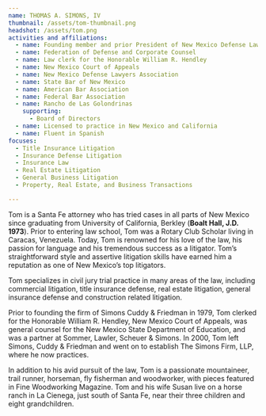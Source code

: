 ```yaml
---
name: THOMAS A. SIMONS, IV
thumbnail: /assets/tom-thumbnail.png
headshot: /assets/tom.png
activities and affiliations:
  - name: Founding member and prior President of New Mexico Defense Lawyers Association
  - name: Federation of Defense and Corporate Counsel
  - name: Law clerk for the Honorable William R. Hendley
  - name: New Mexico Court of Appeals
  - name: New Mexico Defense Lawyers Association
  - name: State Bar of New Mexico
  - name: American Bar Association
  - name: Federal Bar Association
  - name: Rancho de Las Golondrinas
    supporting: 
      - Board of Directors
  - name: Licensed to practice in New Mexico and California
  - name: Fluent in Spanish
focuses:
  - Title Insurance Litigation
  - Insurance Defense Litigation
  - Insurance Law
  - Real Estate Litigation
  - General Business Litigation
  - Property, Real Estate, and Business Transactions

---
```

Tom is a Santa Fe attorney who has tried cases in all parts of New Mexico since graduating from University of California, Berkley (**Boalt Hall, J.D. 1973**). Prior to entering law school, Tom was a Rotary Club Scholar living in Caracas, Venezuela. Today, Tom is renowned for his love of the law, his passion for language and his tremendous success as a litigator. Tom’s straightforward style and assertive litigation skills have earned him a reputation as one of New Mexico’s top litigators.

Tom specializes in civil jury trial practice in many areas of the law, including commercial litigation, title insurance defense, real estate litigation, general insurance defense and construction related litigation.

Prior to founding the firm of Simons Cuddy & Friedman in 1979, Tom clerked for the Honorable William R. Hendley, New Mexico Court of Appeals, was general counsel for the New Mexico State Department of Education, and was a partner at Sommer, Lawler, Scheuer & Simons. In 2000, Tom left Simons, Cuddy & Friedman and went on to establish The Simons Firm, LLP, where he now practices.

In addition to his avid pursuit of the law, Tom is a passionate mountaineer, trail runner, horseman, fly fisherman and woodworker, with pieces featured in Fine Woodworking Magazine. Tom and his wife Susan live on a horse ranch in La Cienega, just south of Santa Fe, near their three children and eight grandchildren.